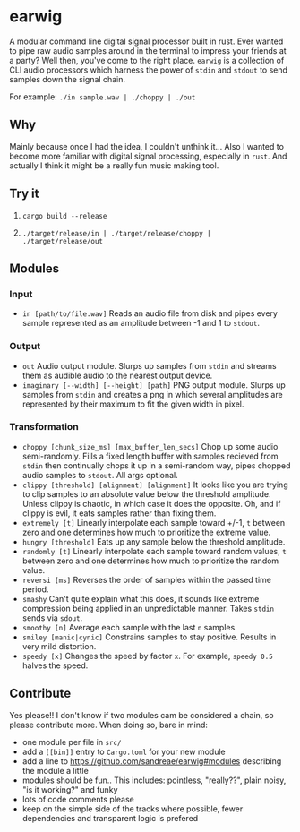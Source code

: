 # earwig

A modular command line digital signal processor built in rust. Ever wanted to pipe raw audio samples around in the terminal to impress your friends at a party? Well then, you've come to the right place. `earwig` is a collection of CLI audio processors which harness the power of `stdin` and `stdout` to send samples down the signal chain. 

For example: `./in sample.wav | ./choppy | ./out`

## Why

Mainly because once I had the idea, I couldn't unthink it... Also I wanted to become more familiar with digital signal processing, especially in `rust`. And actually I think it might be a really fun music making tool.

## Try it

1) `cargo build --release`

2) `./target/release/in | ./target/release/choppy | ./target/release/out`

## Modules

### Input

* `in [path/to/file.wav]` Reads an audio file from disk and pipes every sample represented as an amplitude between -1 and 1 to `stdout`.

### Output

* `out` Audio output module. Slurps up samples from `stdin` and streams them as audible audio to the nearest output device.
* `imaginary [--width] [--height] [path]` PNG output module. Slurps up samples from `stdin` and creates a png in which several amplitudes are represented by their maximum to fit the given width in pixel.

### Transformation

* `choppy [chunk_size_ms] [max_buffer_len_secs]` Chop up some audio semi-randomly. Fills a fixed length buffer with samples recieved from `stdin` then continually chops it up in a semi-random way, pipes chopped audio samples to `stdout`. All args optional.
* `clippy [threshold] [alignment] [alignment]` It looks like you are trying to clip samples to an absolute value below the threshold amplitude. Unless clippy is chaotic, in which case it does the opposite. Oh, and if clippy is evil, it eats samples rather than fixing them.
* `extremely [t]` Linearly interpolate each sample toward +/-1, `t` between zero and one determines how much to prioritize the extreme value.
* `hungry [threshold]` Eats up any sample below the threshold amplitude.
* `randomly [t]` Linearly interpolate each sample toward random values, `t` between zero and one determines how much to prioritize the random value.
* `reversi [ms]` Reverses the order of samples within the passed time period.
* `smashy` Can't quite explain what this does, it sounds like extreme compression being applied in an unpredictable manner. Takes `stdin` sends via `sdout`.
* `smoothy [n]` Average each sample with the last `n` samples.
* `smiley [manic|cynic]` Constrains samples to stay positive. Results in very mild distortion.
* `speedy [x]` Changes the speed by factor `x`. For example, `speedy 0.5` halves the speed.

<!-- ---

#### `previous module`

bla

#### `extremely`

```
Linearly interpolate each sample toward +/-1

Usage: extremely [T]

Arguments:
[T]  How strongly to interpolate samples toward +/- 1 [default: 1]
```

#### `next module`

blubb -->


## Contribute

Yes please!! I don't know if two modules cam be considered a chain, so please contribute more. When doing so, bare in mind:

* one module per file in `src/`
* add a `[[bin]]` entry to `Cargo.toml` for your new module
* add a line to https://github.com/sandreae/earwig#modules describing the module a little
* modules should be fun.. This includes: pointless, "really??", plain noisy, "is it working?" and funky
* lots of code comments please
* keep on the simple side of the tracks where possible, fewer dependencies and transparent logic is prefered
